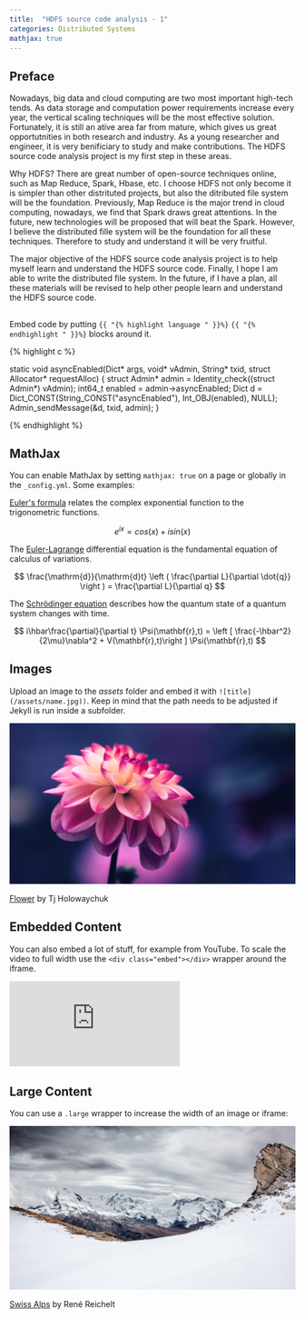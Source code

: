 ```yaml
---
title:  "HDFS source code analysis - 1"
categories: Distributed Systems
mathjax: true
---
```

## Preface
Nowadays, big data and cloud computing are two most important high-tech tends. As data storage and computation power requirements increase every year, the vertical scaling techniques will be the most effective solution. Fortunately, it is still an ative area far from mature, which gives us great opportutnities in both research and industry. As a young researcher and engineer, it is very benificiary to study and make contributions. The HDFS source code analysis project is my first step in these areas. 

Why HDFS? There are great number of open-source techniques online, such as Map Reduce, Spark, Hbase, etc. I choose HDFS not only become it is simpler than other distrituted projects, but also the ditributed file system will be the foundation. Previously, Map Reduce is the major trend in cloud computing, nowadays, we find that Spark draws great attentions. In the future, new technologies will be proposed that will beat the Spark. However, I believe the distributed fille system will be the foundation for all these techniques. Therefore to study and understand it will be very fruitful.

The major objective of the HDFS source code analysis project is to help myself learn and understand the HDFS source code. Finally, I hope I am able to write the distributed file system. In the future, if I have a plan, all these materials will be revised to help other people learn and understand the HDFS source code.

##










Embed code by putting `{{ "{% highlight language " }}%}` `{{ "{% endhighlight " }}%}` blocks around it.

{% highlight c %}

static void asyncEnabled(Dict* args, void* vAdmin, String* txid, struct Allocator* requestAlloc)
{
    struct Admin* admin = Identity_check((struct Admin*) vAdmin);
    int64_t enabled = admin->asyncEnabled;
    Dict d = Dict_CONST(String_CONST("asyncEnabled"), Int_OBJ(enabled), NULL);
    Admin_sendMessage(&d, txid, admin);
}

{% endhighlight %}


## MathJax

You can enable MathJax by setting `mathjax: true` on a page or globally in the `_config.yml`. Some examples:

[Euler's formula](https://en.wikipedia.org/wiki/Euler%27s_formula) relates the  complex exponential function to the trigonometric functions.

$$ e^{ix}=cos(x)+isin(x) $$

The [Euler-Lagrange](https://en.wikipedia.org/wiki/Lagrangian_mechanics) differential equation is the fundamental equation of calculus of variations.

$$ \frac{\mathrm{d}}{\mathrm{d}t} \left ( \frac{\partial L}{\partial \dot{q}} \right ) = \frac{\partial L}{\partial q} $$

The [Schrödinger equation](https://en.wikipedia.org/wiki/Schr%C3%B6dinger_equation) describes how the quantum state of a quantum system changes with time.

$$ i\hbar\frac{\partial}{\partial t} \Psi(\mathbf{r},t) = \left [ \frac{-\hbar^2}{2\mu}\nabla^2 + V(\mathbf{r},t)\right ] \Psi(\mathbf{r},t) $$

## Images

Upload an image to the *assets* folder and embed it with `![title](/assets/name.jpg))`. Keep in mind that the path needs to be adjusted if Jekyll is run inside a subfolder.

[![Flower](../assets/flower.jpg)](../assets/flower.jpg)

[Flower](https://unsplash.com/photos/iGrsa9rL11o) by Tj Holowaychuk

## Embedded Content

You can also embed a lot of stuff, for example from YouTube. To scale the video to full width use the `<div class="embed"></div>` wrapper around the iframe.

<div class="embed"><iframe src="https://www.youtube.com/embed/_C0A5zX-iqM" frameborder="0" allowfullscreen></iframe></div>

## Large Content

You can use a `.large` wrapper to increase the width of an image or iframe:

<a class="large" href="../assets/swiss-alps.jpg">![Swiss Alps](../assets/swiss-alps.jpg)</a>

[Swiss Alps](https://unsplash.com/photos/u0DmxB76uF4) by René Reichelt
